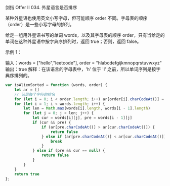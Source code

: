 剑指 Offer II 034. 外星语言是否排序

某种外星语也使用英文小写字母，但可能顺序 order 不同。字母表的顺序（order）是一些小写字母的排列。

给定一组用外星语书写的单词 words，以及其字母表的顺序 order，只有当给定的单词在这种外星语中按字典序排列时，返回 true；否则，返回 false。

 

示例 1：

输入：words = ["hello","leetcode"], order = "hlabcdefgijkmnopqrstuvwxyz"
输出：true
解释：在该语言的字母表中，'h' 位于 'l' 之前，所以单词序列是按字典序排列的。
```js
var isAlienSorted = function (words, order) {
    let ar = []
    // 记录每个字符的排名
    for (let i = 0; i < order.length; i++) ar[order[i].charCodeAt()] = i
    for (let i = 1; i < words.length; i++) {
        let len = Math.max(words[i].length, words[i - 1].length)
        for (let j = 0; j < len; j++) {
            let cur = words[i][j], pre = words[i - 1][j]
            if (cur && pre) {
                if (ar[pre.charCodeAt()] > ar[cur.charCodeAt()]) {
                    return false
                } else if (ar[pre.charCodeAt()] < ar[cur.charCodeAt()]) {
                    break
                }
            } else if (pre && cur == null) {
                return false
            }
        }
    }
    return true
};
```